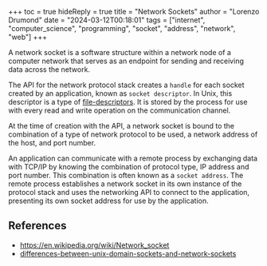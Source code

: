 +++
toc = true
hideReply = true
title = "Network Sockets"
author = "Lorenzo Drumond"
date = "2024-03-12T00:18:01"
tags = ["internet",  "computer_science",  "programming",  "socket",  "address",  "network",  "web"]
+++


A network socket is a software structure within a network node of a computer network that serves as an endpoint for sending and receiving data across the network.

The API for the network protocol stack creates a `handle` for each socket created by an application, known as `socket descriptor`. In Unix, this descriptor is a type of [file-descriptors](/wiki/file-descriptors/). It is stored by the process for use with every read and write operation on the communication channel.

At the time of creation with the API, a network socket is bound to the combination of a type of network protocol to be used, a network address of the host, and port number.

An application can communicate with a remote process by exchanging data with TCP/IP by knowing the combination of protocol type, IP address and port number. This combination is often known as a `socket address`. The remote process establishes a network socket in its own instance of the protocol stack and uses the networking API to connect to the application, presenting its own socket address for use by the application.

## References
- https://en.wikipedia.org/wiki/Network_socket
- [differences-between-unix-domain-sockets-and-network-sockets](/wiki/differences-between-unix-domain-sockets-and-network-sockets/)
